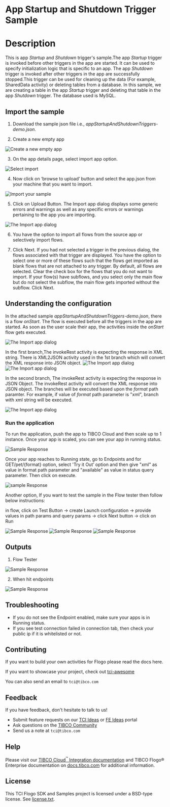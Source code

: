 # App Startup and Shutdown Trigger Sample

# Description

This is app *Startup* and *Shutdown* trigger's sample.The app *Startup* trigger is invoked before other triggers in the app are started. It can be used to specify initialization logic that is specific to an app. The app *Shutdown* trigger is invoked after other triggers in the app are successfully stopped.This trigger can be used for cleaning up the data (For example, SharedData activity) or deleting tables from a database. In this sample, we are creating a table in the app *Startup* trigger and deleting that table in the app *Shutdown* trigger. The database used is MySQL.



## Import the sample
1. Download the sample json file i.e., *appStartupAndShutdownTriggers-demo.json*.

2. Create a new empty app

![Create a new empty app](../import-screenshots/2.png)

3. On the app details page, select import app option.

![Select import](../import-screenshots/3.png)

4. Now click on ‘browse to upload’ button and select the app.json from your machine that you want to import.

![Import your sample](../import-screenshots/4.png)

5. Click on Upload Button. The Import app dialog displays some generic errors and warnings as well as any specific errors or warnings pertaining to the app you are importing.

![The Import app dialog](../import-screenshots/5.png)

6. You have the option to import all flows from the source app or selectively import flows.

7.  Click Next. If you had not selected a trigger in the previous dialog, the flows associated with that trigger are displayed. You have the option to select one or more of these flows such that the flows get imported as blank flows that are not attached to any trigger. By default, all flows are selected. Clear the check box for the flows that you do not want to import. If your flow(s) have subflows, and you select only the main flow but do not select the subflow, the main flow gets imported without the subflow. Click Next.



## Understanding the configuration

In the attached sample *appStartupAndShutdownTriggers-demo.json*, there is a flow *onStart*. The flow is executed before all the triggers in the app are started. As soon as the user scale their app, the activities inside the *onStart* flow gets executed.


![The Import app dialog](../import-screenshots/GetPetByStatusFlowDetail.png)

In the first branch,The invokeRest activity is expecting the response in XML string. There is XML2JSON activity used in the 1st branch which will convert the XML response into  JSON object.
![The Import app dialog](../import-screenshots/FirstBranchConfiguration.png)
![The Import app dialog](../import-screenshots/xml2jsonactivity.png)

In the second branch, The invokeRest activity is expecting the response in JSON Object. The invokeRest activity will convert the XML response into JSON object. The branches will be executed based upon the *format* path paramter. For example, if value of *format* path parameter is "xml", branch with xml string will be executed. 

![The Import app dialog](../import-screenshots/secondBranchOutputSettings.png)


### Run the application

To run the application, push the app to TIBCO Cloud and then scale up to 1 instance. Once your app is scaled, you can see your app in running status.

![Sample Response](../import-screenshots/GetPetStatusScaling.png)

Once your app reaches to Running state, go to Endpoints and for GET/pet/{format} option, select 'Try it Out’ option and then give "xml" as value in format path parameter and "available" as value in status query parameter. Then click on execute.

![sample Response](../import-screenshots/1_tester_execute.png)

Another option, If you want to test the sample in the Flow tester then follow below instructions:
 
in flow, click on Test Button -> create Launch configuration -> provide values in path params and query params -> click Next button -> click on Run

![Sample Response](../import-screenshots/1_launchconfig.png)
![Sample Response](../import-screenshots/2_launchConfig_xml.png)
![Sample Response](../import-screenshots/3_launchConfig_values_xml.png)


## Outputs

1. Flow Tester 	

![Sample Response](../import-screenshots/4_debugger_result.png)


2. When hit endpoints

![Sample Response](../import-screenshots/2_Execute_result.png)


## Troubleshooting

* If you do not see the Endpoint enabled, make sure your apps is in Running status.
* If you see test connection failed in connection tab, then check your public ip if it is whitelisted or not.

## Contributing
If you want to build your own activities for Flogo please read the docs here.

If you want to showcase your project, check out [tci-awesome](https://github.com/TIBCOSoftware/tci-awesome)

You can also send an email to `tci@tibco.com`

## Feedback
If you have feedback, don't hesitate to talk to us!

* Submit feature requests on our [TCI Ideas](https://ideas.tibco.com/?project=TCI) or [FE Ideas](https://ideas.tibco.com/?project=FE) portal
* Ask questions on the [TIBCO Community](https://community.tibco.com/answers/product/344006)
* Send us a note at `tci@tibco.com`

## Help
Please visit our [TIBCO Cloud<sup>&trade;</sup> Integration documentation](https://integration.cloud.tibco.com/docs/) and TIBCO Flogo® Enterprise documentation on [docs.tibco.com](https://docs.tibco.com/) for additional information.

## License
This TCI Flogo SDK and Samples project is licensed under a BSD-type license. See [license.txt](license.txt).










